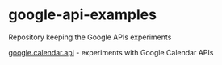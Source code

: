 # google-api-examples
Repository keeping the Google APIs experiments

[google.calendar.api](google.calendar.api) - experiments with Google Calendar APIs
